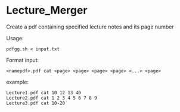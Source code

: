 # Lecture_Merger
Create a pdf containing specified lecture notes and its page number

Usage: 
```
pdfgg.sh < input.txt
```

Format input: 
```
<namepdf>.pdf cat <page> <page> <page> <page> <...> <page>
```
example: 
```
Lecture1.pdf cat 10 12 13 40 
Lecture2.pdf cat 1 2 3 4 5 6 7 8 9 
Lecture3.pdf cat 10-20
```
